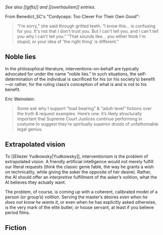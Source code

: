 _See also [[gifts]] and [[overhaulism]] entries._

From Benedict_SC's "Cordyceps: Too Clever For Their Own Good":
> “I'm sorry,” she said through gritted teeth. “I know this... is confusing for you. It's not that I don't trust you. But I can't tell you, and I can't tell you why I can't tell you.”
> “That sounds like... you either think I'm stupid, or your idea of 'the right thing' is different.”

## Noble lies

In the philosophical literature, interventions-on-behalf are typically advocated for under the name "noble lies." In such situations, the self-determination of the individual is sacrificed for his (or his society’s) benefit—or rather, for the ruling class’s conception of what is and is not to his benefit.

Eric Weinstein:
> Some ask why I support “load bearing” & “adult-level” fictions over the truth & request examples. Here’s one: it’s likely structurally important that Supreme Court Justices continue performing in costume to suggest they’re spiritually superior druids of unfathomable legal genius.

## Extrapolated vision

To [[Eliezer Yudkowsky|Yudkowsky]], interventionism is the problem of extrapolated vision. A friendly artificial intelligence would not merely fulfill our literal requests (think the classic genie fable, the way he grants a wish on technicality, while giving the asker the opposite of her desire). Rather, the AI should offer an _interpretive_ fulfillment of the asker’s volition, what the AI believes they actually want. 

The problem, of course, is coming up with a coherent, calibrated model of a person (or group’s) volition. Serving the master’s desires _even when he does not know he wants it_, or even when he has explicitly asked otherwise, is the very mark of the elite butler, or house servant, at least if you believe period films.

## Fiction

